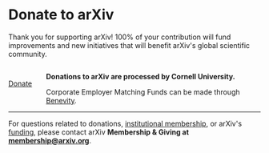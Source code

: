 Donate to arXiv
======

<p style="margin-bottom: 2em;">Thank you for supporting arXiv! 100% of your contribution will fund improvements and new initiatives that will benefit arXiv's global scientific community.</p>

<p style="float: left; margin-right: 2em; margin-bottom: 2em;"><a class="button is-large is-link" href="https://securelb.imodules.com/s/1717/alumni/event.aspx?sid=1717&gid=2&pgid=22315&cid=35778&dids=276&bledit=1&sort=1">Donate</a></p>

**Donations to arXiv are processed by Cornell University.**



Corporate Employer Matching Funds can be made through [Benevity](https://causes.benevity.org/causes/840-150532082/project/3FK1YBQWRZ).

---

For questions related to donations, [institutional membership](membership.md), or arXiv's [funding](funding.md), please contact arXiv **Membership & Giving at membership@arxiv.org**.
